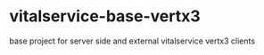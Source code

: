 vitalservice-base-vertx3
========================

base project for server side and external vitalservice vertx3 clients

